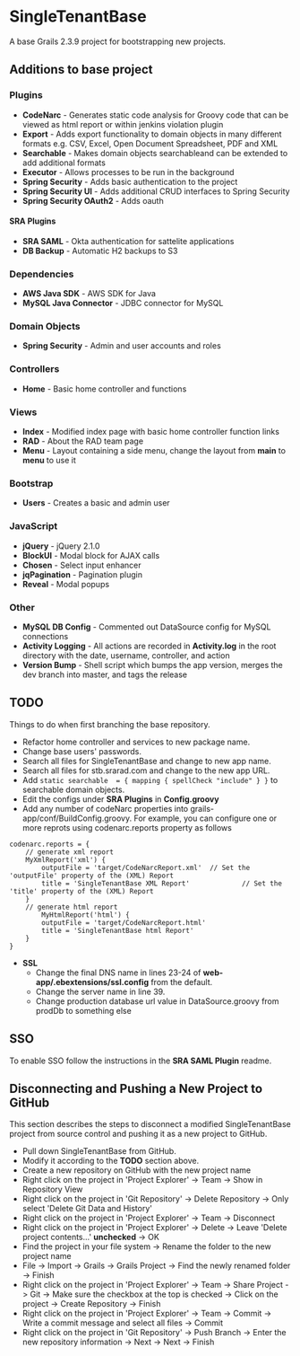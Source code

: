 SingleTenantBase
=========
A base Grails 2.3.9 project for bootstrapping new projects.

## Additions to base project

### Plugins
- **CodeNarc** - Generates static code analysis for Groovy code that can be viewed as html report or within jenkins violation   plugin
- **Export** - Adds export functionality to domain objects in many different formats e.g. CSV, Excel, Open Document Spreadsheet, PDF and XML
- **Searchable** - Makes domain objects searchableand can be extended to add additional formats
- **Executor** - Allows processes to be run in the background
- **Spring Security** - Adds basic authentication to the project
- **Spring Security UI** - Adds additional CRUD interfaces to Spring Security
- **Spring Security OAuth2** - Adds oauth

#### SRA Plugins

- **SRA SAML** - Okta authentication for sattelite applications
- **DB Backup** - Automatic H2 backups to S3


### Dependencies
- **AWS Java SDK** - AWS SDK for Java
- **MySQL Java Connector** - JDBC connector for MySQL

### Domain Objects
- **Spring Security** - Admin and user accounts and roles

### Controllers
- **Home** - Basic home controller and functions

### Views
- **Index** - Modified index page with basic home controller function links
- **RAD** - About the RAD team page
- **Menu** - Layout containing a side menu, change the layout from **main** to **menu** to use it

### Bootstrap
- **Users** - Creates a basic and admin user

### JavaScript
- **jQuery** - jQuery 2.1.0
- **BlockUI** - Modal block for AJAX calls
- **Chosen** - Select input enhancer
- **jqPagination** - Pagination plugin
- **Reveal** - Modal popups

### Other
- **MySQL DB Config** - Commented out DataSource config for MySQL connections
- **Activity Logging** - All actions are recorded in **Activity.log** in the root directory with the date, username, controller, and action
- **Version Bump** - Shell script which bumps the app version, merges the dev branch into master, and tags the release

## TODO
Things to do when first branching the base repository.

- Refactor home controller and services to new package name.
- Change base users' passwords.
- Search all files for SingleTenantBase and change to new app name.
- Search all files for stb.srarad.com and change to the new app URL.
- Add `static searchable  = { mapping { spellCheck "include" } }` to searchable domain objects.
- Edit the configs under **SRA Plugins** in **Config.groovy**
- Add any number of codeNarc properties into grails-app/conf/BuildConfig.groovy. For example, you can configure one or more reprots using codenarc.reports property as follows

```
codenarc.reports = {
    // generate xml report
	MyXmlReport('xml') {                    
		outputFile = 'target/CodeNarcReport.xml'  // Set the 'outputFile' property of the (XML) Report
		title = 'SingleTenantBase XML Report'             // Set the 'title' property of the (XML) Report
	}
	// generate html report
		MyHtmlReport('html') {                  
		outputFile = 'target/CodeNarcReport.html'
		title = 'SingleTenantBase html Report'
	}
} 
```
- **SSL**
  - Change the final DNS name in lines 23-24 of **web-app/.ebextensions/ssl.config** from the default.
  - Change the server name in line 39.
  - Change production database url value in DataSource.groovy from prodDb to something else

## SSO
To enable SSO follow the instructions in the **SRA SAML Plugin** readme.


## Disconnecting and Pushing a New Project to GitHub
This section describes the steps to disconnect a modified SingleTenantBase project from source control and pushing it as a new project to GitHub.

- Pull down SingleTenantBase from GitHub.
- Modify it according to the **TODO** section above.
- Create a new repository on GitHub with the new project name
- Right click on the project in 'Project Explorer' -> Team -> Show in Repository View
- Right click on the project in 'Git Repository' -> Delete Repository -> Only select 'Delete Git Data and History'
- Right click on the project in 'Project Explorer' -> Team -> Disconnect
- Right click on the project in 'Project Explorer' -> Delete -> Leave 'Delete project contents...' **unchecked** -> OK
- Find the project in your file system -> Rename the folder to the new project name
- File -> Import -> Grails -> Grails Project -> Find the newly renamed folder -> Finish
- Right click on the project in 'Project Explorer' -> Team -> Share Project -> Git -> Make sure the checkbox at the top is checked -> Click on the project -> Create Repository -> Finish
- Right click on the project in 'Project Explorer' -> Team -> Commit -> Write a commit message and select all files -> Commit
- Right click on the project in 'Git Repository' -> Push Branch -> Enter the new repository information -> Next -> Next -> Finish
